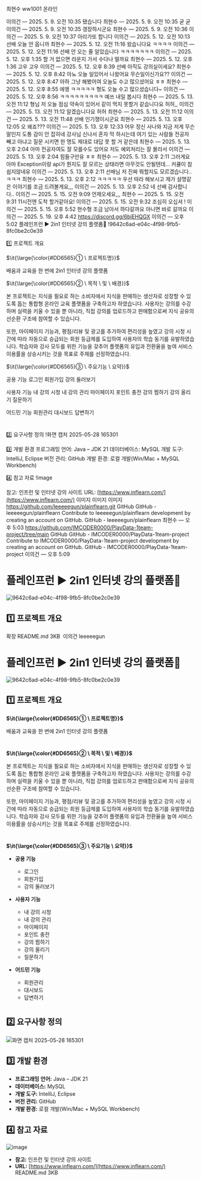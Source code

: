 최현수
ww1001
온라인

이의건 — 2025. 5. 9. 오전 10:35
됐습니다
최현수 — 2025. 5. 9. 오전 10:35
굳 굳
이의건 — 2025. 5. 9. 오전 10:35
갱장하시군요
최현수 — 2025. 5. 9. 오전 10:36
이의건 — 2025. 5. 9. 오전 10:37
아리가또 합니다
이의건 — 2025. 5. 12. 오전 10:13
선배 오늘 안 옵니까
최현수 — 2025. 5. 12. 오전 11:16
왔습니다요
ㅋㅋㅋㅋ
이의건 — 2025. 5. 12. 오전 11:16
선배 안 오는 줄 알았습니다
ㅋㅋㅋㅋㅋㅋㅋ
이의건 — 2025. 5. 12. 오후 1:35
할 거 없으면 라운지 가서 수다나 떨까요
최현수 — 2025. 5. 12. 오후 1:36
고우 고우
이의건 — 2025. 5. 12. 오후 8:39
선배 아직도 강의실이세요?
최현수 — 2025. 5. 12. 오후 8:42
아뇨 오늘 일있어서 나왔어요
무슨일이신가요??
이의건 — 2025. 5. 12. 오후 8:47
아하 그냥 해봤어여
오늘도 수고 많으셨어요 ㅎㅎ
최현수 — 2025. 5. 12. 오후 8:55
에엥
ㅋㅋㅋㅋㅋ
형도 오늘 수고 많으셨습니다~
이의건 — 2025. 5. 12. 오후 8:56
ㅋㅋㅋㅋㅋㅋㅋㅋㅋ
예쓰
내일 봅시다
최현수 — 2025. 5. 13. 오전 11:12
형님 저 오늘 점심 약속이 있어서 같이 먹지 못할거 같습니다요 허허,,
이의건 — 2025. 5. 13. 오전 11:12
알겠습니다요 허허
최현수 — 2025. 5. 13. 오전 11:12
이의건 — 2025. 5. 13. 오전 11:48
선배 인기쟁이시군요
최현수 — 2025. 5. 13. 오후 12:05
오 왜죠???
이의건 — 2025. 5. 13. 오후 12:33
어우 정신 사나와
지금 저게 무슨 말인지 도통 감이 안 잡히네
강사님 신나서 혼자 막 하시는데 여기 있는 사람들 전공자 빼고 아냐고 질문 시키면 한 명도 제대로 대답 못 할 거 같은데
최현수 — 2025. 5. 13. 오후 2:04
아마 전공자여도 잘 모를수도 있어요 저도 예외처리는 잘 몰라서
이의건 — 2025. 5. 13. 오후 2:04
힘들구만유 ㅎㅎ
최현수 — 2025. 5. 13. 오후 2:11
그러게요 아마 Exception이랑 api가 뭔지도 잘 모르는 상태라면 아무것도 안될텐데...
커큘이 참 쉽지않네유
이의건 — 2025. 5. 13. 오후 2:11
선배님 저 진짜 뭐할지도 모르겠습니다..ㅋㅋㅋ
최현수 — 2025. 5. 13. 오후 2:12
ㅋㅋㅋㅋㅋ
우선 따라 해보시고
제가 설명같은 이야기를 조금 드려볼게요,,,
이의건 — 2025. 5. 13. 오후 2:52
네 선배 감사합니다..
이의건 — 2025. 5. 15. 오전 9:09
언제오세요,,,
최현수 — 2025. 5. 15. 오전 9:31
11시전엔 도착 할거같아요!
이의건 — 2025. 5. 15. 오전 9:32
조심히 오십셔 !
이의건 — 2025. 5. 15. 오후 5:52
현수형
조금 남아서 하다갈까요
아니면 바로 갈까요
이의건 — 2025. 5. 19. 오후 4:42
https://discord.gg/6bjEHQGX
이의건 — 오후 5:02
플레인프런 ▶ 2in1 인터넷 강의 플랫폼👋
!9642c6ad-e04c-4f98-9fb5-8fc0be2c0e39

1️⃣ 프로젝트 개요
<p>$\it{\large{\color{#DD6565}① \ 프로젝트명}}$</p> 

배움과 교육을 한 번에 2in1 인터넷 강의 플랫폼
<p>$\it{\large{\color{#DD6565}② \ 목적 \ 및 \ 배경}}$</p>
본 프로젝트는 지식을 필요로 하는 소비자에서 지식을 판매하는 생산자로 성장할 수 있도록 돕는 통합형 온라인 교육 플랫폼을 구축하고자 하였습니다. 사용자는 강의를 수강하며 실력을 키울 수 있을 뿐 아니라, 직접 강의를 업로드하고 판매함으로써 지식 공유의 선순환 구조에 참여할 수 있습니다. 

또한, 마이페이지 기능과, 평점/리뷰 및 광고를 추가하여 편리성을 높였고 강의 시청 시간에 따라 자동으로 승급되는 회원 등급제를 도입하여 사용자의 학습 동기를 유발하였습니다. 학습자와 강사 모두를 위한 기능을 갖추어 플랫폼의 유입과 전환율을 높여 서비스 이용률을 상승시키는 것을 목표로 주제를 선정하였습니다.
<p>$\it{\large{\color{#DD6565}③ \ 주요기능  \ 요약}}$</p>
공용 기능
로그인
회원가입
강의 둘러보기

사용자 기능
내 강의 시청
내 강의 관리
마이페이지
포인트 충전
강의 찜하기
강의 올리기
질문하기

어드민 기능 
회원관리
대시보드
답변하기

#
2️⃣ 요구사항 정의
!화면 캡처 2025-05-28 165301

3️⃣ 개발 환경
프로그래밍 언어: Java – JDK 21
데이터베이스: MySQL
개발 도구: IntelliJ, Eclipse
버전 관리: GitHub
개발 환경: 로컬 개발(Win/Mac + MySQL Workbench)

4️⃣ 참고 자료
!image

참고: 인프런 및 인터넷 강의 사이트
URL: [https://www.inflearn.com/](https://www.inflearn.com/)
이미지
이미지
이미지
https://github.com/leeeeegun/plainflearn.git
GitHub
GitHub - leeeeegun/plainflearn
Contribute to leeeeegun/plainflearn development by creating an account on GitHub.
GitHub - leeeeegun/plainflearn
최현수 — 오후 5:03
https://github.com/IMCODER0000/PlayData-1team-project/tree/main
GitHub
GitHub - IMCODER0000/PlayData-1team-project
Contribute to IMCODER0000/PlayData-1team-project development by creating an account on GitHub.
GitHub - IMCODER0000/PlayData-1team-project
이의건 — 오후 5:09
# 플레인프런 ▶ 2in1 인터넷 강의 플랫폼👋

![9642c6ad-e04c-4f98-9fb5-8fc0be2c0e39](https://github.com/user-attachments/assets/eb9e020a-648a-4d66-87ce-eaca430de633)

## 1️⃣ 프로젝트 개요
확장
README.md
3KB
﻿
이의건
leeeeegun
# 플레인프런 ▶ 2in1 인터넷 강의 플랫폼👋

![9642c6ad-e04c-4f98-9fb5-8fc0be2c0e39](https://github.com/user-attachments/assets/eb9e020a-648a-4d66-87ce-eaca430de633)

## 1️⃣ 프로젝트 개요

**<p>$\it{\large{\color{#DD6565}① \ 프로젝트명}}$</p>** 

배움과 교육을 한 번에 2in1 인터넷 강의 플랫폼
#
**<p>$\it{\large{\color{#DD6565}② \ 목적 \ 및 \ 배경}}$</p>**

본 프로젝트는 지식을 필요로 하는 소비자에서 지식을 판매하는 생산자로 성장할 수 있도록 돕는 통합형 온라인 교육 플랫폼을 구축하고자 하였습니다. 사용자는 강의를 수강하며 실력을 키울 수 있을 뿐 아니라, 직접 강의를 업로드하고 판매함으로써 지식 공유의 선순환 구조에 참여할 수 있습니다. 

또한, 마이페이지 기능과, 평점/리뷰 및 광고를 추가하여 편리성을 높였고 강의 시청 시간에 따라 자동으로 승급되는 회원 등급제를 도입하여 사용자의 학습 동기를 유발하였습니다. 학습자와 강사 모두를 위한 기능을 갖추어 플랫폼의 유입과 전환율을 높여 서비스 이용률을 상승시키는 것을 목표로 주제를 선정하였습니다.
#
**<p>$\it{\large{\color{#DD6565}③ \ 주요기능  \ 요약}}$</p>**
* **공용 기능**
    * 로그인
    * 회원가입
    * 강의 둘러보기

* **사용자 기능**
    * 내 강의 시청
    * 내 강의 관리
    * 마이페이지
    * 포인트 충전
    * 강의 찜하기
    * 강의 올리기
    * 질문하기

* **어드민 기능** 
    * 회원관리
    * 대시보드
    * 답변하기

#
## 2️⃣ 요구사항 정의

![화면 캡처 2025-05-28 165301](https://github.com/user-attachments/assets/34837c20-f80d-4500-be4d-b25fdff5a925)

## 3️⃣ 개발 환경

* **프로그래밍 언어:** Java – JDK 21
* **데이터베이스:** MySQL
* **개발 도구:** IntelliJ, Eclipse
* **버전 관리:** GitHub
* **개발 환경:** 로컬 개발(Win/Mac + MySQL Workbench)

## 4️⃣ 참고 자료

![image](https://github.com/user-attachments/assets/63be2490-a6ed-4ef5-883d-b5aa6463dff2)

* **참고:** 인프런 및 인터넷 강의 사이트
* **URL:** [https://www.inflearn.com/](https://www.inflearn.com/)
README.md
3KB
